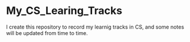 # My_CS_Learing_Tracks
I create this repository to record my learnig tracks  in CS, and some notes will be updated from time to time.
